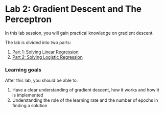 # Lab 2: Gradient Descent and The Perceptron

In this lab session, you will gain practical knowledge on gradient descent.

The lab is divided into two parts:

1. [Part 1: Solving Linear Regression](./lr/lin_reg_solver.ipynb)
2. [Part 2: Solving Logistic Regression](./lr/log_reg_solver.ipynb)


### Learning goals

After this lab, you should be able to:

1. Have a clear understanding of gradient descent, how it works and how it is implemented
2. Understanding the role of the learning rate and the number of epochs in finding a solution
